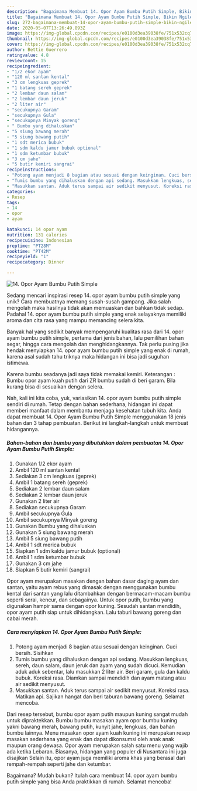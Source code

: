 ```yaml
---
description: "Bagaimana Membuat 14. Opor Ayam Bumbu Putih Simple, Bikin Ngiler"
title: "Bagaimana Membuat 14. Opor Ayam Bumbu Putih Simple, Bikin Ngiler"
slug: 272-bagaimana-membuat-14-opor-ayam-bumbu-putih-simple-bikin-ngiler
date: 2020-05-07T13:26:49.893Z
image: https://img-global.cpcdn.com/recipes/e0100d3ea39038fe/751x532cq70/14-opor-ayam-bumbu-putih-simple-foto-resep-utama.jpg
thumbnail: https://img-global.cpcdn.com/recipes/e0100d3ea39038fe/751x532cq70/14-opor-ayam-bumbu-putih-simple-foto-resep-utama.jpg
cover: https://img-global.cpcdn.com/recipes/e0100d3ea39038fe/751x532cq70/14-opor-ayam-bumbu-putih-simple-foto-resep-utama.jpg
author: Bettie Guerrero
ratingvalue: 4.8
reviewcount: 15
recipeingredient:
- "1/2 ekor ayam"
- "120 ml santan kental"
- "3 cm lengkuas geprek"
- "1 batang sereh geprek"
- "2 lembar daun salam"
- "2 lembar daun jeruk"
- "2 liter air"
- "secukupnya Garam"
- "secukupnya Gula"
- "secukupnya Minyak goreng"
- " Bumbu yang dihaluskan"
- "5 siung bawang merah"
- "5 siung bawang putih"
- "1 sdt merica bubuk"
- "1 sdm kaldu jamur bubuk optional"
- "1 sdm ketumbar bubuk"
- "3 cm jahe"
- "5 butir kemiri sangrai"
recipeinstructions:
- "Potong ayam menjadi 8 bagian atau sesuai dengan keinginan. Cuci bersih. Sisihkan"
- "Tumis bumbu yang dihaluskan dengan api sedang. Masukkan lengkuas, sereh, daun salam, daun jeruk dan ayam yang sudah dicuci. Kemudian aduk aduk sebentar, lalu masukkan 2 liter air. Beri garam, gula dan kaldu bubuk. Koreksi rasa. Diamkan sampai mendidih dan ayam matang atau air sedikit menyusut."
- "Masukkan santan. Aduk terus sampai air sedikit menyusut. Koreksi rasa. Matikan api. Sajikan hangat dan beri taburan bawang goreng. Selamat mencoba."
categories:
- Resep
tags:
- 14
- opor
- ayam

katakunci: 14 opor ayam 
nutrition: 131 calories
recipecuisine: Indonesian
preptime: "PT28M"
cooktime: "PT42M"
recipeyield: "1"
recipecategory: Dinner

---
```



![14. Opor Ayam Bumbu Putih Simple](https://img-global.cpcdn.com/recipes/e0100d3ea39038fe/751x532cq70/14-opor-ayam-bumbu-putih-simple-foto-resep-utama.jpg)

Sedang mencari inspirasi resep 14. opor ayam bumbu putih simple yang unik? Cara membuatnya memang susah-susah gampang. Jika salah mengolah maka hasilnya tidak akan memuaskan dan bahkan tidak sedap. Padahal 14. opor ayam bumbu putih simple yang enak selayaknya memiliki aroma dan cita rasa yang mampu memancing selera kita.

Banyak hal yang sedikit banyak mempengaruhi kualitas rasa dari 14. opor ayam bumbu putih simple, pertama dari jenis bahan, lalu pemilihan bahan segar, hingga cara mengolah dan menghidangkannya. Tak perlu pusing jika hendak menyiapkan 14. opor ayam bumbu putih simple yang enak di rumah, karena asal sudah tahu triknya maka hidangan ini bisa jadi suguhan istimewa.

Karena bumbu seadanya jadi saya tidak memakai kemiri. Keterangan : Bumbu opor ayam kuah putih dari ZR bumbu sudah di beri garam. Bila kurang bisa di sesuaikan dengan selera.


Nah, kali ini kita coba, yuk, variasikan 14. opor ayam bumbu putih simple sendiri di rumah. Tetap dengan bahan sederhana, hidangan ini dapat memberi manfaat dalam membantu menjaga kesehatan tubuh kita. Anda dapat membuat 14. Opor Ayam Bumbu Putih Simple menggunakan 18 jenis bahan dan 3 tahap pembuatan. Berikut ini langkah-langkah untuk membuat hidangannya.

<!--inarticleads1-->

##### Bahan-bahan dan bumbu yang dibutuhkan dalam pembuatan 14. Opor Ayam Bumbu Putih Simple:

1. Gunakan 1/2 ekor ayam
1. Ambil 120 ml santan kental
1. Sediakan 3 cm lengkuas (geprek)
1. Ambil 1 batang sereh (geprek)
1. Sediakan 2 lembar daun salam
1. Sediakan 2 lembar daun jeruk
1. Gunakan 2 liter air
1. Sediakan secukupnya Garam
1. Ambil secukupnya Gula
1. Ambil secukupnya Minyak goreng
1. Gunakan  Bumbu yang dihaluskan
1. Gunakan 5 siung bawang merah
1. Ambil 5 siung bawang putih
1. Ambil 1 sdt merica bubuk
1. Siapkan 1 sdm kaldu jamur bubuk (optional)
1. Ambil 1 sdm ketumbar bubuk
1. Gunakan 3 cm jahe
1. Siapkan 5 butir kemiri (sangrai)


Opor ayam merupakan masakan dengan bahan dasar daging ayam dan santan, yaitu ayam rebus yang dimasak dengan menggunakan bumbu kental dari santan yang lalu ditambahkan dengan bermacam-macam bumbu seperti serai, kencur, dan sebagainya. Untuk opor putih, bumbu yang digunakan hampir sama dengan opor kuning. Sesudah santan mendidih, opor ayam putih siap untuk dihidangkan. Lalu taburi bawang goreng dan cabai merah. 

<!--inarticleads2-->

##### Cara menyiapkan 14. Opor Ayam Bumbu Putih Simple:

1. Potong ayam menjadi 8 bagian atau sesuai dengan keinginan. Cuci bersih. Sisihkan
1. Tumis bumbu yang dihaluskan dengan api sedang. Masukkan lengkuas, sereh, daun salam, daun jeruk dan ayam yang sudah dicuci. Kemudian aduk aduk sebentar, lalu masukkan 2 liter air. Beri garam, gula dan kaldu bubuk. Koreksi rasa. Diamkan sampai mendidih dan ayam matang atau air sedikit menyusut.
1. Masukkan santan. Aduk terus sampai air sedikit menyusut. Koreksi rasa. Matikan api. Sajikan hangat dan beri taburan bawang goreng. Selamat mencoba.


Dari resep tersebut, bumbu opor ayam putih maupun kuning sangat mudah untuk dipraktekkan. Bumbu bumbu masakan ayam opor bumbu kuning yakni bawang merah, bawang putih, kunyit jahe, lengkuas, dan bahan bumbu lainnya. Menu masakan opor ayam kuah kuning ini merupakan resep masakan sederhana yang enak dan dapat dikonsumsi oleh anak anak maupun orang dewasa. Opor ayam merupakan salah satu menu yang wajib ada ketika Lebaran. Biasanya, hidangan yang populer di Nusantara ini juga disajikan Selain itu, opor ayam juga memiliki aroma khas yang berasal dari rempah-rempah seperti jahe dan ketumbar. 

Bagaimana? Mudah bukan? Itulah cara membuat 14. opor ayam bumbu putih simple yang bisa Anda praktikkan di rumah. Selamat mencoba!
